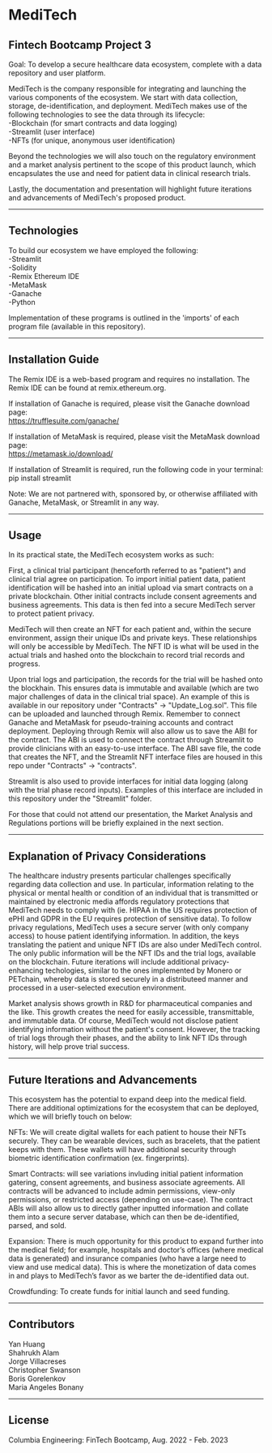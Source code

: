 # MediTech
## Fintech Bootcamp Project 3  

Goal: To develop a secure healthcare data ecosystem, complete with a data repository and user platform.  

MediTech is the company responsible for integrating and launching the various components of the ecosystem. We start with data collection, storage, de-identification, and deployment. MediTech makes use of the following technologies to see the data through its lifecycle:  
-Blockchain (for smart contracts and data logging)  
-Streamlit (user interface)  
-NFTs (for unique, anonymous user identification)  

Beyond the technologies we will also touch on the regulatory environment and a market analysis pertinent to the scope of this product launch, which encapsulates the use and need for patient data in clinical research trials.   

Lastly, the documentation and presentation will highlight future iterations and advancements of MediTech's proposed product. 

---

## Technologies

To build our ecosystem we have employed the following:  
-Streamlit  
-Solidity  
-Remix Ethereum IDE  
-MetaMask  
-Ganache  
-Python  

Implementation of these programs is outlined in the 'imports' of each program file (available in this repository). 

---

## Installation Guide

The Remix IDE is a web-based program and requires no installation. The Remix IDE can be found at remix.ethereum.org.  

If installation of Ganache is required, please visit the Ganache download page:  
https://trufflesuite.com/ganache/   

If installation of MetaMask is required, please visit the MetaMask download page:  
https://metamask.io/download/  

If installation of Streamlit is required, run the following code in your terminal:  
pip install streamlit  

Note: We are not partnered with, sponsored by, or otherwise affiliated with Ganache, MetaMask, or Streamlit in any way. 

---

## Usage

In its practical state, the MediTech ecosystem works as such: 

First, a clinical trial participant (henceforth referred to as "patient") and clinical trial agree on participation. To import initial patient data, patient identification will be hashed into an initial upload via smart contracts on a private blockchain. Other initial contracts include consent agreements and business agreements. This data is then fed into a secure MediTech server to protect patient privacy.   

MediTech will then create an NFT for each patient and, within the secure environment, assign their unique IDs and private keys. These relationships will only be accessible by MediTech. The NFT ID is what will be used in the actual trials and hashed onto the blockchain to record trial records and progress.  

Upon trial logs and participation, the records for the trial will be hashed onto the blockhain. This ensures data is immutable and available (which are two major challenges of data in the clinical trial space). An example of this is available in our repository under "Contracts" -> "Update_Log.sol". This file can be uploaded and launched through Remix. Remember to connect Ganache and MetaMask for pseudo-training accounts and contract deployment. Deploying through Remix will also allow us to save the ABI for the contract. The ABI is used to connect the contract through Streamlit to provide clinicians with an easy-to-use interface. The ABI save file, the code that creates the NFT, and the Streamlit NFT interface files are housed in this repo under "Contracts" -> "contracts".   

Streamlit is also used to provide interfaces for initial data logging (along with the trial phase record inputs). Examples of this interface are included in this repository under the "Streamlit" folder.   

For those that could not attend our presentation, the Market Analysis and Regulations portions will be briefly explained in the next section. 

---

## Explanation of Privacy Considerations  

The healthcare industry presents particular challenges specifically regarding data collection and use. In particular, information relating to the physical or mental health or condition of an individual that is transmitted or maintained by electronic media affords regulatory protections that MediTech needs to comply with (ie. HIPAA in the US requires protection of ePHI and GDPR in the EU requires protection of sensitive data). To follow privacy regulations, MediTech uses a secure server (with only company access) to house patient identifying information. In addition, the keys translating the patient and unique NFT IDs are also under MediTech control. The only public information will be the NFT IDs and the trial logs, available on the blockchain. Future iterations will include additional privacy-enhancing techologies, similar to the ones implemented by Monero or PETchain, whereby data is stored securely in a distributeed manner and processed in a user-selected execution environment.  

Market analysis shows growth in R&D for pharmaceutical companies and the like. This growth creates the need for easily accessible, transmittable, and immutable data. Of course, MediTech would not disclose patient identifying information without the patient's consent. However, the tracking of trial logs through their phases, and the ability to link NFT IDs through history, will help prove trial success.  

---

## Future Iterations and Advancements  

This ecosystem has the potential to expand deep into the medical field. There are additional optimizations for the ecosystem that can be deployed, which we will briefly touch on below:  

NFTs: We will create digital wallets for each patient to house their NFTs securely. They can be wearable devices, such as bracelets, that the patient keeps with them. These wallets will have additional security through biometric identification confirmation (ex. fingerprints).   

Smart Contracts: will see variations invluding initial patient information gatering, consent agreements, and business associate agreements. All contracts will be advanced to include admin permissions, view-only permissions, or restricted access (depending on use-case). The contract ABIs will also allow us to directly gather inputted information and collate them into a secure server database, which can then be de-identified, parsed, and sold.   

Expansion: There is much opportunity for this product to expand further into the medical field; for example, hospitals and doctor’s offices (where medical data is generated) and insurance companies (who have a large need to view and use medical data). This is where the monetization of data comes in and plays to MediTech’s favor as we barter the de-identified data out.   

Crowdfunding: To create funds for initial launch and seed funding. 

---

## Contributors

Yan Huang  
Shahrukh Alam   
Jorge Villacreses  
Christopher Swanson  
Boris Gorelenkov  
Maria Angeles Bonany

---

## License

Columbia Engineering: FinTech Bootcamp, Aug. 2022 - Feb. 2023
